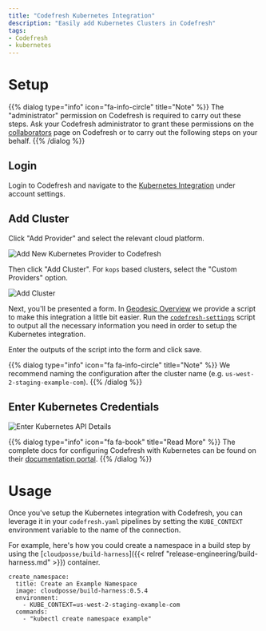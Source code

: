 ```yaml
---
title: "Codefresh Kubernetes Integration"
description: "Easily add Kubernetes Clusters in Codefresh"
tags:
- Codefresh
- kubernetes
---
```


# Setup

{{% dialog type="info" icon="fa-info-circle" title="Note" %}}
The "administrator" permission on Codefresh is required to carry out these steps. Ask your Codefresh administrator to grant these permissions on the [collaborators](https://g.codefresh.io/account/collaborators) page on Codefresh or to carry out the following steps on your behalf.
{{% /dialog %}}


## Login

Login to Codefresh and navigate to the [Kubernetes Integration](https://g.codefresh.io/kubernetes/services/) under account settings.

## Add Cluster

Click "Add Provider" and select the relevant cloud platform.

![Add New Kubernetes Provider to Codefresh](/assets/5f2f48b-Screen_Shot_2018-04-16_at_5.17.34_PM.png)

Then click "Add Cluster". For `kops` based clusters, select the "Custom Providers" option.

![Add Cluster](/assets/60b49ab-Screen_Shot_2018-04-16_at_5.19.13_PM.png)

Next, you'll be presented a form. In [Geodesic Overview](/geodesic) we provide a script to make this integration a little bit easier. Run the [`codefresh-settings`](
https://github.com/cloudposse/geodesic/blob/master/rootfs/usr/local/bin/codefresh-settings) script to output all the necessary information you need in order to setup the Kubernetes integration.

Enter the outputs of the script into the form and click save.

{{% dialog type="info" icon="fa fa-info-circle" title="Note" %}}
We recommend naming the configuration after the cluster name (e.g. `us-west-2-staging-example-com`).
{{% /dialog %}}

## Enter Kubernetes Credentials

![Enter Kubernetes API Details](/assets/c5273c7-Screen_Shot_2018-04-16_at_5.20.30_PM.png)

{{% dialog type="info" icon="fa fa-book" title="Read More" %}}
The complete docs for configuring Codefresh with Kubernetes can be found on their [documentation portal](https://docs.codefresh.io/v1.0/docs/adding-non-gke-kubernetes-cluster).
{{% /dialog %}}

# Usage

Once you've setup the Kubernetes integration with Codefresh, you can leverage it in your `codefresh.yaml` pipelines by setting the `KUBE_CONTEXT` environment variable to the name of the connection.

For example, here's how you could create a namespace in a build step by using the [`cloudposse/build-harness`]({{< relref "release-engineering/build-harness.md" >}}) container.

```
create_namespace:
  title: Create an Example Namespace
  image: cloudposse/build-harness:0.5.4
  environment:
    - KUBE_CONTEXT=us-west-2-staging-example-com
  commands:
    - "kubectl create namespace example"
```
